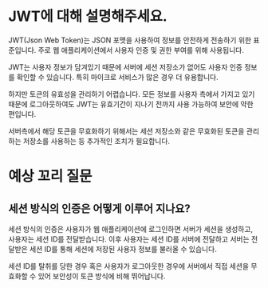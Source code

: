 # JWT에 대해 설명해주세요.

JWT(Json Web Token)는 JSON 포맷을 사용하여 정보를 안전하게 전송하기 위한 표준입니다. 주로 웹 애플리케이션에서 사용자 인증 및 권한 부여를 위해 사용됩니다.

JWT는 사용자 정보가 담겨있기 때문에 서버에 세션 저장소가 없어도 사용자 인증 정보를 확인할 수 있습니다. 특히 마이크로 서비스가 많은 경우 더 유용합니다.

하지만 토큰의 유효성을 관리하기 어렵습니다. 모든 정보를 사용자 측에서 가지고 있기 때문에 로그아웃하여도 JWT는 유효기간이 지나기 전까지 사용 가능하여 보안에 약한 편입니다.

서버측에서 해당 토큰을 무효화하기 위해서는 세션 저장소와 같은 무효화된 토큰을 관리하는 저장소를 사용하는 등 추가적인 조치가 필요합니다.

# 예상 꼬리 질문

## 세션 방식의 인증은 어떻게 이루어 지나요?

세션 방식의 인증은 사용자가 웹 애플리케이션에 로그인하면 서버가 세션을 생성하고, 사용자는 세션 ID를 전달받습니다. 이후 사용자는 세션 ID를 서버에 전달하고 서버는 전달받은 세션 ID를 통해 세션에 저장된 사용자 정보를 불러올 수 있습니다.

세션 ID를 탈취를 당한 경우 혹은 사용자가 로그아웃한 경우에 서버에서 직접 세션을 무효화할 수 있어 보안성이 토큰 방식에 비해 뛰어납니다.
